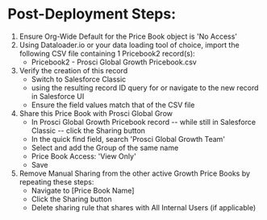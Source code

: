 # Post-Deployment Steps:

1. Ensure Org-Wide Default for the Price Book object is 'No Access'
2. Using Dataloader.io or your data loading tool of choice, import the following CSV file containing 1 Pricebook2 record(s):
    * Pricebook2 - Prosci Global Growth Pricebook.csv
3. Verify the creation of this record 
    * Switch to Salesforce Classic
    *  using the resulting record ID query for or navigate to the new record in Salesforce UI
    * Ensure the field values match that of the CSV file
4. Share this Price Book with Prosci Global Grow
    * In Prosci Global Growth Pricebook  record -- while still in Salesforce Classic -- click the Sharing button
    * In the quick find field, search 'Prosci Global Growth Team'
    * Select and add the Group of the same name
    * Price Book Access: 'View Only'
    * Save
5. Remove Manual Sharing from the other active Growth Price Books by repeating these steps:
    * Navigate to [Price Book Name]
    * Click the Sharing button
    * Delete sharing rule that shares with All Internal Users (if applicable)

